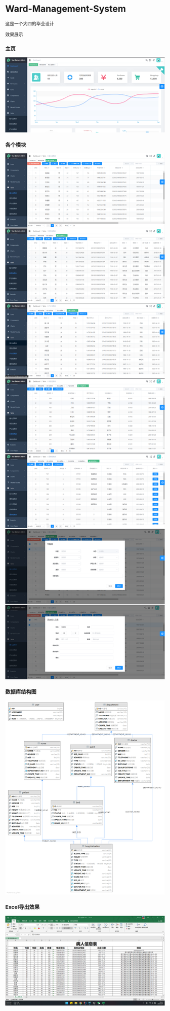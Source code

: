 # Ward-Management-System
这是一个大四的毕业设计

效果展示

### 主页

![img.png](img.png)

### 各个模块

![img_1.png](img_1.png)
![img_2.png](img_2.png)
![img_3.png](img_3.png)
![img_4.png](img_4.png)
![img_5.png](img_5.png)
![img_6.png](img_6.png)
![img_7.png](img_7.png)

### 数据库结构图

![img_8.png](img_8.png)

### Excel导出效果

![img_9.png](img_9.png)